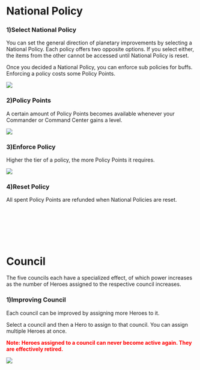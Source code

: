 # National Policy

### 1)Select National Policy

 You can set the general direction of planetary improvements by selecting a National Policy. Each policy offers two opposite options. If you select either, the items from the other cannot be accessed until National Policy is reset.

Once you decided a National Policy, you can enforce sub policies for buffs. Enforcing a policy costs some Policy Points.

![](https://s3.ap-northeast-2.amazonaws.com/an2img/guide/101_001Policy.PNG)



### 2)Policy Points

 A certain amount of Policy Points becomes available whenever your Commander or Command Center gains a level.

![](https://s3.ap-northeast-2.amazonaws.com/an2img/guide/101_002PolicyPoint.PNG)



### 3)Enforce Policy

 Higher the tier of a policy, the more Policy Points it requires.

![](https://s3.ap-northeast-2.amazonaws.com/an2img/guide/101_003PolicyPoint.PNG)



### 4)Reset Policy

 All spent Policy Points are refunded when National Policies are reset.

<br>

<br>

<br>

<br>

<br>

# Council

 The five councils each have a specialized effect, of which power increases as the number of Heroes assigned to the respective council increases.



### 1)Improving Council

 Each council can be improved by assigning more Heroes to it.

Select a council and then a Hero to assign to that council. You can assign multiple Heroes at once.

<font color="red">**Note: Heroes assigned to a council can never become active again. They are effectively retired.**</font>

![](https://s3.ap-northeast-2.amazonaws.com/an2img/guide/101_004Council.PNG)